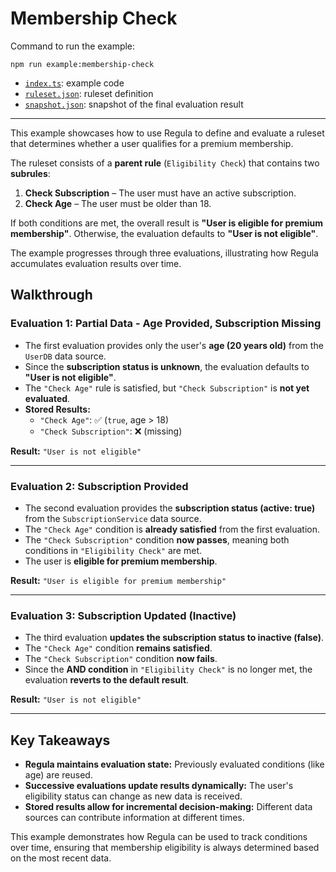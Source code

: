 # Membership Check

Command to run the example:

```
npm run example:membership-check
```

- [`index.ts`](./index.ts): example code
- [`ruleset.json`](./ruleset.json): ruleset definition
- [`snapshot.json`](./snapshot.json): snapshot of the final evaluation result

---

This example showcases how to use Regula to define and evaluate a ruleset that determines whether a user qualifies for a premium membership.

The ruleset consists of a **parent rule** (`Eligibility Check`) that contains two **subrules**:

1. **Check Subscription** – The user must have an active subscription.
2. **Check Age** – The user must be older than 18.

If both conditions are met, the overall result is **"User is eligible for premium membership"**. Otherwise, the evaluation defaults to **"User is not eligible"**.

The example progresses through three evaluations, illustrating how Regula accumulates evaluation results over time.

## Walkthrough

### **Evaluation 1: Partial Data - Age Provided, Subscription Missing**

- The first evaluation provides only the user's **age (20 years old)** from the `UserDB` data source.
- Since the **subscription status is unknown**, the evaluation defaults to **"User is not eligible"**.
- The `"Check Age"` rule is satisfied, but `"Check Subscription"` is **not yet evaluated**.
- **Stored Results:**
  - `"Check Age"`: ✅ (`true`, age > 18)
  - `"Check Subscription"`: ❌ (missing)

**Result:** `"User is not eligible"`

---

### **Evaluation 2: Subscription Provided**

- The second evaluation provides the **subscription status (active: true)** from the `SubscriptionService` data source.
- The `"Check Age"` condition is **already satisfied** from the first evaluation.
- The `"Check Subscription"` condition **now passes**, meaning both conditions in `"Eligibility Check"` are met.
- The user is **eligible for premium membership**.

**Result:** `"User is eligible for premium membership"`

---

### **Evaluation 3: Subscription Updated (Inactive)**

- The third evaluation **updates the subscription status to inactive (false)**.
- The `"Check Age"` condition **remains satisfied**.
- The `"Check Subscription"` condition **now fails**.
- Since the **AND condition** in `"Eligibility Check"` is no longer met, the evaluation **reverts to the default result**.

**Result:** `"User is not eligible"`

---

## Key Takeaways

- **Regula maintains evaluation state:** Previously evaluated conditions (like age) are reused.
- **Successive evaluations update results dynamically:** The user's eligibility status can change as new data is received.
- **Stored results allow for incremental decision-making:** Different data sources can contribute information at different times.

This example demonstrates how Regula can be used to track conditions over time, ensuring that membership eligibility is always determined based on the most recent data.
